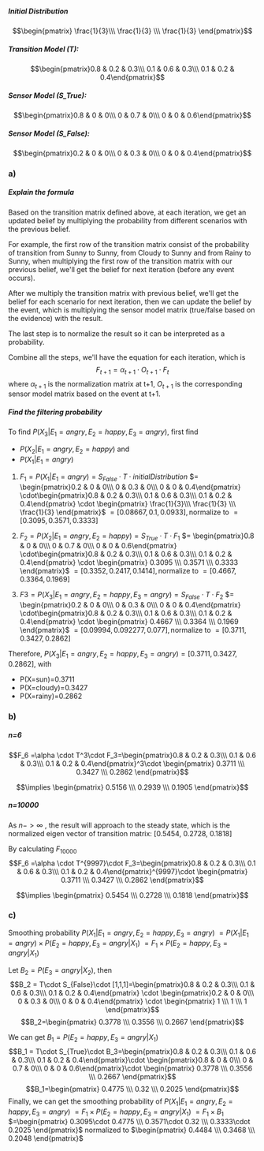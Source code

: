 ##### Initial Distribution
$$\begin{pmatrix} \frac{1}{3}\\\ \frac{1}{3} \\\ \frac{1}{3} \end{pmatrix}$$
##### Transition Model (T):
$$\begin{pmatrix}0.8 & 0.2 & 0.3\\\ 0.1 & 0.6 & 0.3\\\ 0.1 & 0.2 & 0.4\end{pmatrix}$$
##### Sensor Model (S_True):
$$\begin{pmatrix}0.8 & 0 & 0\\\ 0 & 0.7 & 0\\\ 0 & 0 & 0.6\end{pmatrix}$$
##### Sensor Model (S_False):
$$\begin{pmatrix}0.2 & 0 & 0\\\ 0 & 0.3 & 0\\\ 0 & 0 & 0.4\end{pmatrix}$$


### a)
##### Explain the formula
Based on the transition matrix defined above, at each iteration, we get an updated belief by multiplying the probability from different scenarios with the previous belief.

For example, the first row of the transition matrix consist of the probability of transition from Sunny to Sunny, from Cloudy to Sunny and from Rainy to Sunny, when multiplying the first row of the transition matrix with our previous belief,  we'll get the belief for next iteration (before any event occurs).

After we multiply the transition matrix with previous belief, we'll get the belief for each scenario for next iteration, then we can update the belief by the event, which is multiplying the sensor model matrix (true/false based on the evidence) with the result.

The last step is to normalize the result so it can be interpreted as a probability.

Combine all the steps, we'll have the equation for each iteration, which is
$$F_{t+1}= \alpha_{t+1}\cdot O_{t+1}\cdot F_t $$
where $\alpha_{t+1}$ is the normalization matrix at t+1, $O_{t+1}$ is the corresponding sensor model matrix based on the event at t+1.

##### Find the filtering probability
To find $P(X_3|E_1=angry, E_2=happy, E_3=angry)$,  first find 
- $P(X_2|E_1=angry, E_2=happy)$ and 
- $P(X_1|E_1=angry)$

1. $F_1=P(X_1|E_1=angry) = S_{False} \cdot T \cdot initialDistribution$
$= \begin{pmatrix}0.2 & 0 & 0\\\ 0 & 0.3 & 0\\\ 0 & 0 & 0.4\end{pmatrix} \cdot\begin{pmatrix}0.8 & 0.2 & 0.3\\\ 0.1 & 0.6 & 0.3\\\ 0.1 & 0.2 & 0.4\end{pmatrix} \cdot \begin{pmatrix} \frac{1}{3}\\\ \frac{1}{3} \\\ \frac{1}{3} \end{pmatrix}$
$=[0.08667, 0.1, 0.0933], \text{normalize to}$
$=[0.3095, 0.3571, 0.3333]$

2. $F_2 = P(X_2|E_1=angry, E_2=happy) = S_{True}\cdot T\cdot F_1$
$= \begin{pmatrix}0.8 & 0 & 0\\\ 0 & 0.7 & 0\\\ 0 & 0 & 0.6\end{pmatrix} \cdot\begin{pmatrix}0.8 & 0.2 & 0.3\\\ 0.1 & 0.6 & 0.3\\\ 0.1 & 0.2 & 0.4\end{pmatrix} \cdot \begin{pmatrix} 0.3095 \\\ 0.3571 \\\ 0.3333 \end{pmatrix}$
$=[0.3352, 0.2417, 0.1414], \text{normalize to}$
$=[0.4667, 0.3364, 0.1969]$

3.  $F3=P(X_3|E_1=angry, E_2=happy, E_3=angry)= S_{False}\cdot T\cdot F_2$
$= \begin{pmatrix}0.2 & 0 & 0\\\ 0 & 0.3 & 0\\\ 0 & 0 & 0.4\end{pmatrix} \cdot\begin{pmatrix}0.8 & 0.2 & 0.3\\\ 0.1 & 0.6 & 0.3\\\ 0.1 & 0.2 & 0.4\end{pmatrix} \cdot \begin{pmatrix} 0.4667 \\\ 0.3364 \\\ 0.1969 \end{pmatrix}$
$=[0.09994, 0.092277, 0.077], \text{normalize to}$
$=[0.3711, 0.3427, 0.2862]$

Therefore, $P(X_3|E_1=angry, E_2=happy, E_3=angry)=[0.3711, 0.3427, 0.2862]$, with 
- P(X=sun)=0.3711
- P(X=cloudy)=0.3427
- P(X=rainy)=0.2862

### b)
##### n=6
$$F_6 =\alpha \cdot T^3\cdot F_3=\begin{pmatrix}0.8 & 0.2 & 0.3\\\ 0.1 & 0.6 & 0.3\\\ 0.1 & 0.2 & 0.4\end{pmatrix}^3\cdot \begin{pmatrix} 0.3711 \\\ 0.3427 \\\ 0.2862 \end{pmatrix}$$

$$\implies \begin{pmatrix} 0.5156 \\\ 0.2939 \\\ 0.1905 \end{pmatrix}$$
##### n=10000
As $n->\infty$ , the result will approach to the steady state, which is the normalized eigen vector of transition matrix: \[0.5454, 0.2728, 0.1818\]

By calculating $F_10000$
$$F_6 =\alpha \cdot T^{9997}\cdot F_3=\begin{pmatrix}0.8 & 0.2 & 0.3\\\ 0.1 & 0.6 & 0.3\\\ 0.1 & 0.2 & 0.4\end{pmatrix}^{9997}\cdot \begin{pmatrix} 0.3711 \\\ 0.3427 \\\ 0.2862 \end{pmatrix}$$

$$\implies \begin{pmatrix} 0.5454 \\\ 0.2728 \\\ 0.1818 \end{pmatrix}$$
### c)
Smoothing probability
$P(X_1|E_1=angry, E_2=happy, E_3=angry)$
$=P(X_1|E_1=angry)\times P(E_2=happy, E_3=angry|X_1)$
$=F_1\times P(E_2=happy, E_3=angry|X_1)$


Let $B_2=P(E_3=angry|X_2)$, then 
$$B_2 = T\cdot S_{False}\cdot [1,1,1]=\begin{pmatrix}0.8 & 0.2 & 0.3\\\ 0.1 & 0.6 & 0.3\\\ 0.1 & 0.2 & 0.4\end{pmatrix} \cdot \begin{pmatrix}0.2 & 0 & 0\\\ 0 & 0.3 & 0\\\ 0 & 0 & 0.4\end{pmatrix} \cdot \begin{pmatrix} 1 \\\ 1 \\\ 1 \end{pmatrix}$$
$$B_2=\begin{pmatrix} 0.3778 \\\ 0.3556 \\\ 0.2667 \end{pmatrix}$$

 We can get $B_1=P(E_2=happy, E_3=angry|X_1)$
 $$B_1 = T\cdot S_{True}\cdot B_3=\begin{pmatrix}0.8 & 0.2 & 0.3\\\ 0.1 & 0.6 & 0.3\\\ 0.1 & 0.2 & 0.4\end{pmatrix}\cdot \begin{pmatrix}0.8 & 0 & 0\\\ 0 & 0.7 & 0\\\ 0 & 0 & 0.6\end{pmatrix}\cdot \begin{pmatrix} 0.3778 \\\ 0.3556 \\\ 0.2667 \end{pmatrix}$$
$$B_1=\begin{pmatrix} 0.4775 \\\ 0.32 \\\ 0.2025 \end{pmatrix}$$
Finally, we can get the smoothing probability of $P(X_1|E_1=angry, E_2=happy, E_3=angry)$
$=F_1 \times P(E_2=happy, E_3=angry|X_1)$
$=F_1 \times B_1$
$=\begin{pmatrix} 0.3095\cdot 0.4775 \\\ 0.3571\cdot 0.32 \\\ 0.3333\cdot 0.2025 \end{pmatrix}$
normalized to $\begin{pmatrix} 0.4484 \\\ 0.3468 \\\ 0.2048 \end{pmatrix}$

